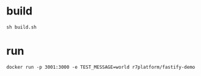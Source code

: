 # build

```shell
sh build.sh
```

# run

```shell
docker run -p 3001:3000 -e TEST_MESSAGE=world r7platform/fastify-demo
```